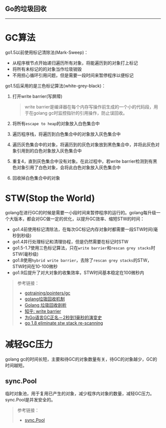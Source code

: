 Go的垃圾回收
---

---

# GC算法

go1.5以前使用标记清除法(Mark-Sweep)：

   * 从程序根节点开始递归遍历所有对象，将能遍历到的对象打上标记
   * 将所有未标记的的对象当作垃圾销毁
   * 不用担心循环引用问题，但是需要一段时间来暂停程序以便标记

go1.5后采用的是三色标记算法(white-grey-black)：

1. 打开write barrier(写屏障)
	> write barrier是编译器在每个内存写操作前生成的一个小的代码段，用于在golang gc时监控指针的引用操作，防止误回收。
	
2. 将所有`escape to heap`的对象放入白色集合中
3. 遍历程序栈，将遍历到白色集合中的对象放入灰色集合中
4. 遍历灰色集合中的对象，将遍历到的灰色对象放到黑色集合中，并将此灰色对象引用到的白色对象放入灰色集合中
5. 重复4，直到灰色集合中没有对象。在此过程中，若write barrier检测到有黑色对象引用了白色对象，会将此白色对象放入灰色集合中
6. 回收掉白色集合中的对象

# STW(Stop the World)

golang在进行GC的时候是需要一小段时间来暂停程序的运行的。golang每升级一个大版本，都会对GC做一定的优化，以提升GC效率、缩短STW的时间：

* go1.4前使用标记清除法，在每次GC标记内存对象时都需要一段STW时间(毫秒到秒级)
* go1.4并行处理标记和清理协程，但是仍然需要在标记时STW
* go1.5-1.7使用三色标记算法，只在`write barrier`和`rescan grey stacks`时STW(毫秒级)
* go1.8使用`hybrid write barrier`，去除了`rescan grey stacks`的STW，STW时间在10-100微秒
* go1.9后提升了对大对象的收集效率，STW时间基本稳定在100微秒内

> 参考链接：
> 
> * [gotraining/pointers/gc](https://github.com/maniafish/gotraining/tree/master/topics/go/language/pointers)
> * [golang垃圾回收机制](https://lengzzz.com/note/gc-in-golang)
> * [Golang 垃圾回收剖析](http://legendtkl.com/2017/04/28/golang-gc/)
> * [知乎: write barrier](https://www.zhihu.com/question/62000722)
> * [为Go语言GC正名－2秒到1毫秒的演变史](http://studygolang.com/articles/7516)
> * [go 1.8 eliminate stw stack re-scanning](https://github.com/golang/proposal/blob/master/design/17503-eliminate-rescan.md)

# 减轻GC压力

golang gc的时间长短，主要和待GC的对象数量有关，待GC的对象越少，GC的时间越短。

## sync.Pool

临时对象池，用于复用已产生的对象，减少程序内对象的数量，减轻GC压力。sync.Pool是并发安全的。

> 参考链接：
> 
> * [sync.Pool](https://golang.org/pkg/sync/#Pool)